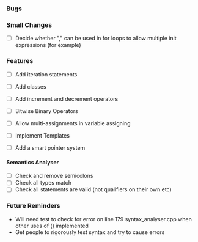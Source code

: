 ### Bugs

### Small Changes

-   [ ] Decide whether "," can be used in for loops to allow multiple init expressions (for example)

### Features

-   [ ] Add iteration statements
-   [ ] Add classes

-   [ ] Add increment and decrement operators
-   [ ] Bitwise Binary Operators
-   [ ] Allow multi-assignments in variable assigning
-   [ ] Implement Templates
-   [ ] Add a smart pointer system

#### Semantics Analyser

-   [ ] Check and remove semicolons
-   [ ] Check all types match
-   [ ] Check all statements are valid (not qualifiers on their own etc)

### Future Reminders

-   Will need test to check for error on line 179 syntax_analyser.cpp when other uses of () implemented
-   Get people to rigorously test syntax and try to cause errors
